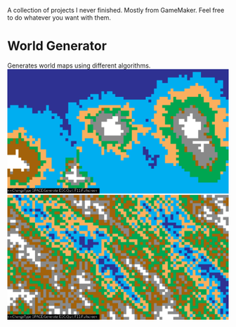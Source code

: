 A collection of projects I never finished. Mostly from GameMaker. Feel free to do whatever you want with them.

# World Generator
Generates world maps using different algorithms.
![alt text](https://github.com/nandbolt/Unfinished-Projects/blob/main/screenshots/world-generator/img1.png?raw=true "Island Algorithm")
![alt text](https://github.com/nandbolt/Unfinished-Projects/blob/main/screenshots/world-generator/img2.png?raw=true "Diagonal Algorithm")
